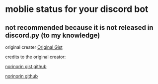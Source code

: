 # moblie status for your discord bot

## not recommended because it is not released in discord.py (to my knowledge)

original creater [Original Gist](https://gist.github.com/norinorin/0ef021163d042b3be76b892726d76e52)

credits to the original creator: 

[norinorin gist github](https://gist.github.com/norinorin)

[norinorin github](https://github.com/norinorin)